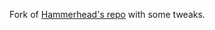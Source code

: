 Fork of [Hammerhead's repo](https://github.com/Hammered82/Stealthburner-LGX-Lite-SB2040) with some tweaks.
